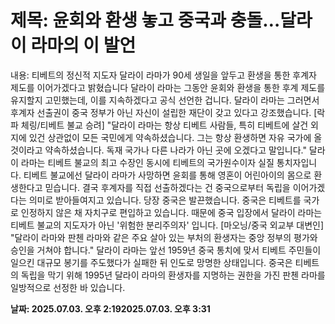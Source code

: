 # **제목: 윤회와 환생 놓고 중국과 충돌…달라이 라마의 이 발언**

  내용: 티베트의 정신적 지도자 달라이 라마가 90세 생일을 앞두고 환생을 통한 후계자 제도를 이어가겠다고 밝혔습니다  달라이 라마는 그동안 윤회와 환생을 통한 후계 제도를 유지할지 고민했는데, 이를 지속하겠다고 공식 선언한 겁니다.  달라이 라마는 그러면서 후계자 선출권이 중국 정부가 아닌 자신이 설립한 재단이 갖고 있다고 강조했습니다.  [락파 체링/티베트 불교 승려]  "달라이 라마는 항상 티베트 사람들, 특히 티베트에 살건 외지에 있건 상관없이 모든 국민에게 약속하셨습니다. 그는 항상 환생하면 자유 국가에 올 것이라고 약속하셨습니다. 독재 국가나 다른 나라가 아닌 곳에 오겠다고 말입니다."  달라이 라마는 티베트 불교의 최고 수장인 동시에 티베트의 국가원수이자 실질 통치자입니다.  티베트 불교에선 달라이 라마가 사망하면 윤회를 통해 영혼이 어린아이의 몸으로 환생한다고 믿습니다.  결국 후계자를 직접 선출하겠다는 건 중국으로부터 독립을 이어가겠다는 의미로 받아들여지고 있습니다.  당장 중국은 발끈했습니다.  중국은 티베트를 국가로 인정하지 않은 채 자치구로 편입하고 있습니다.  때문에 중국 입장에서 달라이 라마는 티베트 불교의 지도자가 아닌 '위험한 분리주의자' 입니다.  [마오닝/중국 외교부 대변인]  "달라이 라마와 판첸 라마와 같은 주요 살아 있는 부처의 환생자는 중앙 정부의 평가와 승인을 거쳐야 합니다."  달라이 라마는 앞선 1959년 중국 통치에 맞서 티베트 주민들이 일으킨 대규모 봉기를 주도했다가 실패한 뒤 인도로 망명한 상태입니다.  중국은 티베트의 독립을 막기 위해 1995년 달라이 라마의 환생자를 지명하는 권한을 가진 판첸 라마를 일방적으로 선정한 바 있습니다.

  **날짜: 2025.07.03. 오후 2:192025.07.03. 오후 3:31**